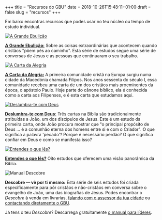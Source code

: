 +++
title = "Recursos do GBU"
date = 2018-10-26T15:48:11+01:00
draft = false
slug = "recursos"
+++

Em baixo encontras recursos que podes usar no teu núcleo ou tempo de estudo individual.

[![A Grande Ebulição](/img/recursos/EBI-a-grande-ebulicao.png "A Grande Ebulição")](/files/EBI-a-grande-ebulicao.pdf)

__[A Grande Ebulição:](/files/EBI-a-grande-ebulicao.pdf)__ Sobre as coisas extraordinárias que acontecem quando cristãos "põem pés ao caminho". Esta série de estudos segue uma série de conversas de Jesus e as pessoas que continuaram o seu trabalho.

[![A Carta da Alegria](/img/recursos/EBI-carta-da-alegria.png "A Carta da Alegria")](/files/EBI-carta-da-alegria.pdf)

__[A Carta da Alegria:](/files/EBI-carta-da-alegria.pdf)__ A primeira comunidade cristã na Europa surgiu numa cidade da Macedónia chamada Filipos. Nos anos sessenta do século I, essa comunidade recebeu uma carta de um dos cristãos mais proeminentes da época, o apóstolo Paulo. Hoje parte do cânone bíblico, ela é conhecida como a carta aos Filipenses, e é esta carta que estudamos aqui.

[![Deslumbra-te com Deus](/img/recursos/EBI-deslumbra-te-com-deus.png "Deslumbra-te com Deus")](/files/EBI-deslumbra-te-com-deus.pdf)

__[Deslumbra-te com Deus:](/files/EBI-deslumbra-te-com-deus.pdf)__ Três cartas na Bíblia são tradicionalmente atribuídas a João, um dos discípulos de Jesus. Este é um estudo da primeira carta, onde João procura mostrar que "o principal propósito de Deus ... é a comunhão eterna dos homens entre si e com o Criador". O que significa a palavra 'pecado'? Porque é necessário perdão? O que significa confiar em Deus e como se manifesta isso?

[![Entendes o que lês?](/img/recursos/EBI-entendes-o-que-les.png "Entendes o que lês?")](/files/EBI-entendes-o-que-les.pdf)

__[Entendes o que lês?](/files/EBI-entendes-o-que-les.pdf)__ Oito estudos que oferecem uma visão panorâmica da Bíblia.

![Manual Descobre](/img/recursos/Descobre-manual.jpg "Descobre: Vê por ti mesmo")

__Descobre — vê por ti mesmo:__ Esta série de seis estudos foi criada especificamente para pôr cristãos e não-cristãos em conversa sobre o evangelho de João, uma das biografias de Jesus. Podes encontrar o _Descobre_ à venda em livrarias, [falando com o assessor da tua cidade](/page/grupos-locais) ou [contactando diretamente o GBU](https://gbu.netlify.com/#contact).

Já tens o teu _Descobre_? Descarrega gratuitamente [o manual para líderes](/files/Recursos-Descobre-Manual-Lider.pdf).